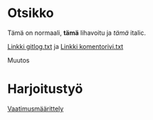 # Otsikko
Tämä on normaali, **tämä** lihavoitu ja *tämä* italic.

[Linkki gitlog.txt](https://github.com/014728019/otm-harjoitustyo/blob/master/laskarit/viikko1/gitlog.txt) ja 
[Linkki komentorivi.txt](https://github.com/014728019/otm-harjoitustyo/blob/master/laskarit/viikko1/komentorivi.txt)

Muutos

# Harjoitustyö

[Vaatimusmäärittely](https://github.com/014728019/otm-harjoitustyo/blob/master/dokumentointi/vaatimusmaarittely.md)

